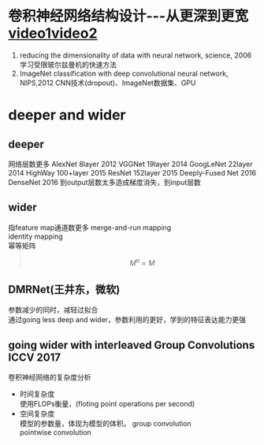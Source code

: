 # 卷积神经网络结构设计---从更深到更宽[video1](http://www.itdks.com/dakalive/detail/5379)[video2](https://pan.baidu.com/s/1eRUincu?errno=0&errmsg=Auth%20Login%20Sucess&&bduss=&ssnerror=0&traceid=)

1. reducing the dimensionality of data with neural network, science, 2006
学习受限玻尔兹曼机的快速方法
2. ImageNet classification with deep convolutional neural network, NIPS,2012
CNN技术(dropout)、ImageNet数据集、GPU  


# deeper and wider
## deeper
网络层数更多
AlexNet 8layer 2012
VGGNet 19layer 2014
GoogLeNet 22layer 2014
HighWay 100+layer 2015
ResNet 152layer 2015
Deeply-Fused Net 2016
DenseNet 2016
到output层数太多造成梯度消失，到input层数

## wider
指feature map通道数更多
merge-and-run mapping  
identity mapping  
幂等矩阵
> $$M^n=M$$

## DMRNet(王井东，微软)
参数减少的同时，减轻过拟合   
通过going less deep and wider，参数利用的更好，学到的特征表达能力更强  

## going wider with interleaved Group Convolutions ICCV 2017
卷积神经网络的复杂度分析  
- 时间复杂度  
使用FLOPs衡量，(floting point operations per second)
- 空间复杂度  
模型的参数量，体现为模型的体积。
group convolution  
pointwise convolution